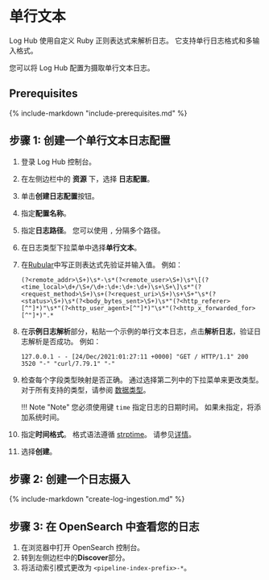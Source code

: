 # 单行文本
Log Hub 使用自定义 Ruby 正则表达式来解析日志。 它支持单行日志格式和多输入格式。

您可以将 Log Hub 配置为摄取单行文本日志。

## Prerequisites
{%
include-markdown "include-prerequisites.md"
%}

## 步骤 1: 创建一个单行文本日志配置

1. 登录 Log Hub 控制台。
2. 在左侧边栏中的 **资源** 下，选择 **日志配置**。
3. 单击**创建日志配置**按钮。
4. 指定**配置名称**。
5. 指定**日志路径**。 您可以使用 `,` 分隔多个路径。
6. 在日志类型下拉菜单中选择**单行文本**。
7. 在[Rubular](https://rubular.com/)中写正则表达式先验证并输入值。 例如：

    ```
    (?<remote_addr>\S+)\s*-\s*(?<remote_user>\S+)\s*\[(?<time_local>\d+/\S+/\d+:\d+:\d+:\d+)\s+\S+\]\s*"(?<request_method>\S+)\s+(?<request_uri>\S+)\s+\S+"\s*(?<status>\S+)\s*(?<body_bytes_sent>\S+)\s*"(?<http_referer>[^"]*)"\s*"(?<http_user_agent>[^"]*)"\s*"(?<http_x_forwarded_for>[^"]*)".*
    ```
   
8. 在**示例日志解析**部分，粘贴一个示例的单行文本日志，点击**解析日志**，验证日志解析是否成功。 例如：   
    ```
    127.0.0.1 - - [24/Dec/2021:01:27:11 +0000] "GET / HTTP/1.1" 200 3520 "-" "curl/7.79.1" "-"
    ```

9. 检查每个字段类型映射是否正确。 通过选择第二列中的下拉菜单来更改类型。 对于所有支持的类型，请参阅 [数据类型](https://opensearch.org/docs/latest/search-plugins/sql/datatypes/)。

    !!! Note "Note"
        您必须使用键 `time` 指定日志的日期时间。 如果未指定，将添加系统时间。

10. 指定**时间格式**。 格式语法遵循 [strptime](https://linux.die.net/man/3/strptime)。 请参见[详情](https://docs.fluentbit.io/manual/pipeline/parsers/configuring-parser#time-resolution-and-fractional-seconds)。 
11. 选择**创建**。

## 步骤 2: 创建一个日志摄入

{%
   include-markdown "create-log-ingestion.md"
%}

## 步骤 3: 在 OpenSearch 中查看您的日志

1. 在浏览器中打开 OpenSearch 控制台。
2. 转到左侧边栏中的**Discover**部分。
3. 将活动索引模式更改为 `<pipeline-index-prefix>-*`。





